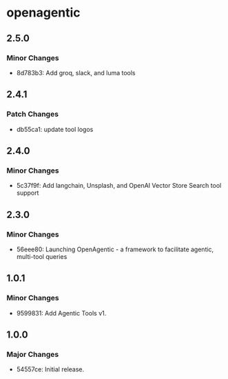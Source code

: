 # openagentic

## 2.5.0

### Minor Changes

- 8d783b3: Add groq, slack, and luma tools

## 2.4.1

### Patch Changes

- db55ca1: update tool logos

## 2.4.0

### Minor Changes

- 5c37f9f: Add langchain, Unsplash, and OpenAI Vector Store Search tool support

## 2.3.0

### Minor Changes

- 56eee80: Launching OpenAgentic - a framework to facilitate agentic, multi-tool queries

## 1.0.1

### Minor Changes

- 9599831: Add Agentic Tools v1.

## 1.0.0

### Major Changes

- 54557ce: Initial release.
